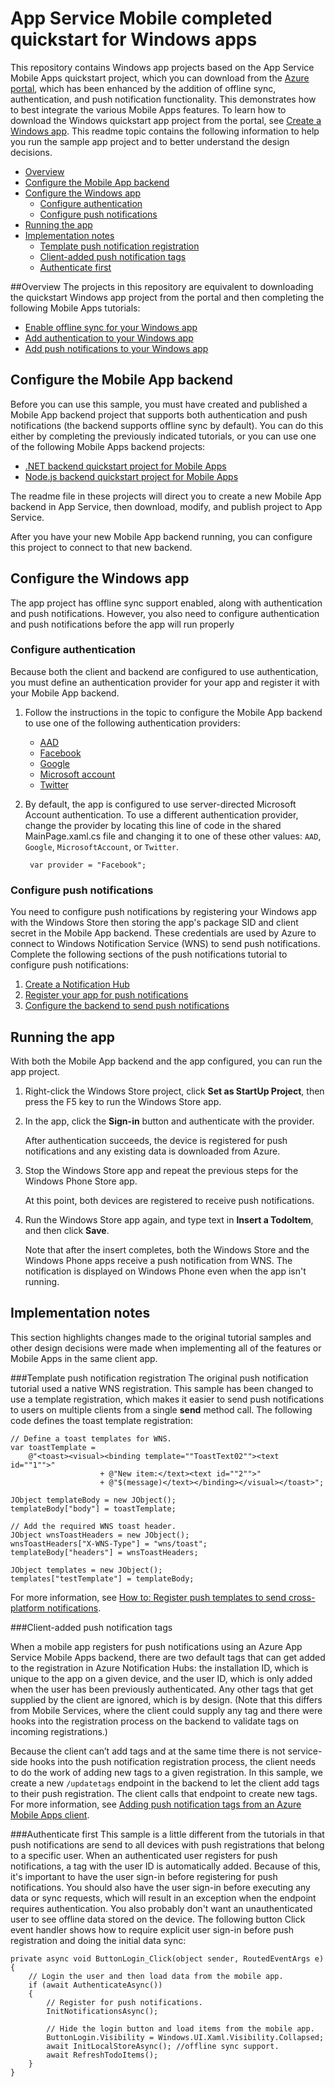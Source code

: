 # App Service Mobile completed quickstart for Windows apps
This repository contains Windows app projects based on the App Service Mobile Apps quickstart project, which you can download from the [Azure portal](https://portal.azure.com), which has been enhanced by the addition of offline sync, authentication, and push notification functionality. This demonstrates how to best integrate the various Mobile Apps features. To learn how to download the Windows quickstart app project from the portal, see [Create a Windows app](https://azure.microsoft.com/documentation/articles/app-service-mobile-windows-store-dotnet-get-started/). This readme topic contains the following information to help you run the sample app project and to better understand the design decisions.

+ [Overview](#overview)
+ [Configure the Mobile App backend](#configure-the-mobile-app-backend)
+ [Configure the Windows app](#configure-the-windows-app)
	+ [Configure authentication](#configure-authentication)
	+ [Configure push notifications](#configure-push-notifications)
+ [Running the app](#running-the-app)
+ [Implementation notes](#implementation-notes)
	+ [Template push notification registration](#template-push-notification-registration)
	+ [Client-added push notification tags](#client-added-push-notification-tags)
	+ [Authenticate first](#authenticate-first)

##Overview
The projects in this repository are equivalent to downloading the quickstart Windows app project from the portal and then completing the following Mobile Apps tutorials:

+ [Enable offline sync for your Windows app](https://azure.microsoft.com/documentation/articles/app-service-mobile-windows-store-dotnet-get-started-offline-data/)
+ [Add authentication to your Windows app](https://azure.microsoft.com/en-us/documentation/articles/app-service-mobile-windows-store-dotnet-get-started-users/)
+ [Add push notifications to your Windows app](https://azure.microsoft.com/en-us/documentation/articles/app-service-mobile-windows-store-dotnet-get-started-push/) 

## Configure the Mobile App backend

Before you can use this sample, you must have created and published a Mobile App backend project that supports  both authentication and push notifications (the backend supports offline sync by default). You can do this either by completing the previously indicated tutorials, or you can use one of the following Mobile Apps backend projects:

+ [.NET backend quickstart project for Mobile Apps](https://github.com/azure-samples/app-service-mobile-dotnet-backend-quickstart)
+ [Node.js backend quickstart project for Mobile Apps](https://github.com/azure-samples/app-service-mobile-nodejs-backend-quickstart)

The readme file in these projects will direct you to create a new Mobile App backend in App Service, then download, modify, and publish project to App Service.

After you have your new Mobile App backend running, you can configure this project to connect to that new backend.

## Configure the Windows app

The app project has offline sync support enabled, along with authentication and push notifications. However, you also need to configure authentication and push notifications before the app will run properly

### Configure authentication

Because both the client and backend are configured to use authentication, you must define an authentication provider for your app and register it with your Mobile App backend.

1. Follow the instructions in the topic to configure the Mobile App backend to use one of the following authentication providers:

	+ [AAD](https://azure.microsoft.com/documentation/articles/app-service-mobile-how-to-configure-active-directory-authentication/)
	+ [Facebook](https://azure.microsoft.com/documentation/articles/app-service-mobile-how-to-configure-facebook-authentication/)
	+ [Google](https://azure.microsoft.com/documentation/articles/app-service-mobile-how-to-configure-google-authentication/)
	+ [Microsoft account](https://azure.microsoft.com/documentation/articles/app-service-mobile-how-to-configure-microsoft-authentication/)
	+ [Twitter](https://azure.microsoft.com/documentation/articles/app-service-mobile-how-to-configure-twitter-authentication/)

2. By default, the app is configured to use server-directed Microsoft Account authentication. To use a different authentication provider, change the provider by locating this line of code in the shared MainPage.xaml.cs file and changing it to one of these other values: `AAD`, `Google`, `MicrosoftAccount`, or `Twitter`.

		var provider = "Facebook";

### Configure push notifications

You need to configure push notifications by registering your Windows app with the Windows Store then storing the app's package SID and client secret in the Mobile App backend. These credentials are used by Azure to connect to Windows Notification Service (WNS) to send push notifications. Complete the following sections of the push notifications tutorial to configure push notifications:

1. [Create a Notification Hub](https://github.com/Azure/azure-content-pr/blob/master/includes/app-service-mobile-create-notification-hub.md)
2. [Register your app for push notifications](https://github.com/Azure/azure-content-pr/blob/master/includes/app-service-mobile-register-wns.md)
3. [Configure the backend to send push notifications](https://github.com/Azure/azure-content-pr/blob/master/includes/app-service-mobile-configure-wns.md)

## Running the app

With both the Mobile App backend and the app configured, you can run the app project.

1. Right-click the Windows Store project, click **Set as StartUp Project**, then press the F5 key to run the Windows Store app.

2. In the app, click the **Sign-in** button and authenticate with the provider. 
	
	After authentication succeeds, the device is registered for push notifications and any existing data is downloaded from Azure.

2. Stop the Windows Store app and repeat the previous steps for the Windows Phone Store app.

	At this point, both devices are registered to receive push notifications.

3. Run the Windows Store app again, and type text in **Insert a TodoItem**, and then click **Save**.

   	Note that after the insert completes, both the Windows Store and the Windows Phone apps receive a push notification from WNS. The notification is displayed on Windows Phone even when the app isn't running.


## Implementation notes 
This section highlights changes made to the original tutorial samples and other design decisions were made when implementing all of the features or Mobile Apps in the same client app. 

###Template push notification registration
The original push notification tutorial used a native WNS registration. This sample has been changed to use a template registration, which makes it easier to send push notifications to users on multiple clients from a single **send** method call. The following code defines the toast template registration:

    // Define a toast templates for WNS.
    var toastTemplate =
        @"<toast><visual><binding template=""ToastText02""><text id=""1"">"
                        + @"New item:</text><text id=""2"">"
                        + @"$(message)</text></binding></visual></toast>";

    JObject templateBody = new JObject();
    templateBody["body"] = toastTemplate;

    // Add the required WNS toast header.
    JObject wnsToastHeaders = new JObject();
    wnsToastHeaders["X-WNS-Type"] = "wns/toast";
    templateBody["headers"] = wnsToastHeaders;

    JObject templates = new JObject();
    templates["testTemplate"] = templateBody;


For more information, see [How to: Register push templates to send cross-platform notifications](https://azure.microsoft.com/documentation/articles/app-service-mobile-dotnet-how-to-use-client-library/#how-to-register-push-templates-to-send-cross-platform-notifications).

###Client-added push notification tags

When a mobile app registers for push notifications using an Azure App Service Mobile Apps backend, there are two default tags that can get added to the registration in Azure Notification Hubs: the installation ID, which is unique to the app on a given device, and the user ID, which is only added when the user has been previously authenticated. Any other tags that get supplied by the client are ignored, which is by design. (Note that this differs from Mobile Services, where the client could supply any tag and there were hooks into the registration process on the backend to validate tags on incoming registrations.) 

Because the client can’t add tags and at the same time there is not service-side hooks into the push notification registration process, the client needs to do the work of adding new tags to a given registration. In this sample, we create a new `/updatetags` endpoint in the backend to let the client add tags to their push registration. The client calls that endpoint to create new tags. For more information, see [Adding push notification tags from an Azure Mobile Apps client](http://blogs.msdn.com/b/writingdata_services/archive/2016/01/22/adding-push-notification-tags-from-an-azure-mobile-apps-client.aspx).

###Authenticate first
This sample is a little different from the tutorials in that push notifications are send to all devices with push registrations that belong to a specific user. When an authenticated user registers for push notifications, a tag with the user ID is automatically added. Because of this, it's important to have the user sign-in before registering for push notifications. You should also have the user sign-in before executing any data or sync requests, which will result in an exception when the endpoint requires authentication. You also probably don't want an unauthenticated user to see offline data stored on the device. The following button Click event handler shows how to require explicit user sign-in before push registration and doing the initial data sync:

    private async void ButtonLogin_Click(object sender, RoutedEventArgs e)
    {
        // Login the user and then load data from the mobile app.
        if (await AuthenticateAsync())
        {
            // Register for push notifications.
            InitNotificationsAsync();

            // Hide the login button and load items from the mobile app.
            ButtonLogin.Visibility = Windows.UI.Xaml.Visibility.Collapsed;
            await InitLocalStoreAsync(); //offline sync support.
            await RefreshTodoItems();
        }
    }


